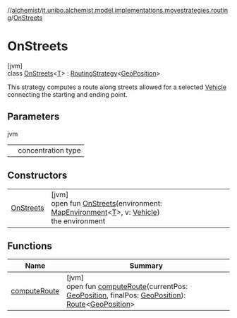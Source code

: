 //[alchemist](../../../index.md)/[it.unibo.alchemist.model.implementations.movestrategies.routing](../index.md)/[OnStreets](index.md)

# OnStreets

[jvm]\
class [OnStreets](index.md)<[T](index.md)> : [RoutingStrategy](../../it.unibo.alchemist.model.interfaces.movestrategies/-routing-strategy/index.md)<[GeoPosition](../../it.unibo.alchemist.model.interfaces/-geo-position/index.md)> 

This strategy computes a route along streets allowed for a selected [Vehicle](../../it.unibo.alchemist.model.interfaces/-vehicle/index.md) connecting the starting and ending point.

## Parameters

jvm

| | |
|---|---|
| <T> | concentration type |

## Constructors

| | |
|---|---|
| [OnStreets](-on-streets.md) | [jvm]<br>open fun [OnStreets](-on-streets.md)(environment: [MapEnvironment](../../it.unibo.alchemist.model.interfaces/-map-environment/index.md)<[T](index.md)>, v: [Vehicle](../../it.unibo.alchemist.model.interfaces/-vehicle/index.md))<br>the environment |

## Functions

| Name | Summary |
|---|---|
| [computeRoute](compute-route.md) | [jvm]<br>open fun [computeRoute](compute-route.md)(currentPos: [GeoPosition](../../it.unibo.alchemist.model.interfaces/-geo-position/index.md), finalPos: [GeoPosition](../../it.unibo.alchemist.model.interfaces/-geo-position/index.md)): [Route](../../it.unibo.alchemist.model.interfaces/-route/index.md)<[GeoPosition](../../it.unibo.alchemist.model.interfaces/-geo-position/index.md)> |
